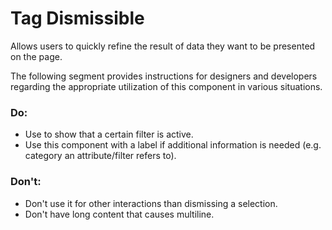 # Tag Dismissible

Allows users to quickly refine the result of data they want to be presented on the page.

The following segment provides instructions for designers and developers regarding the appropriate utilization of this
component in various situations.

### Do:

- Use to show that a certain filter is active.
- Use this component with a label if additional information is needed (e.g. category an attribute/filter refers to).

### Don't:

- Don't use it for other interactions than dismissing a selection.
- Don't have long content that causes multiline.
